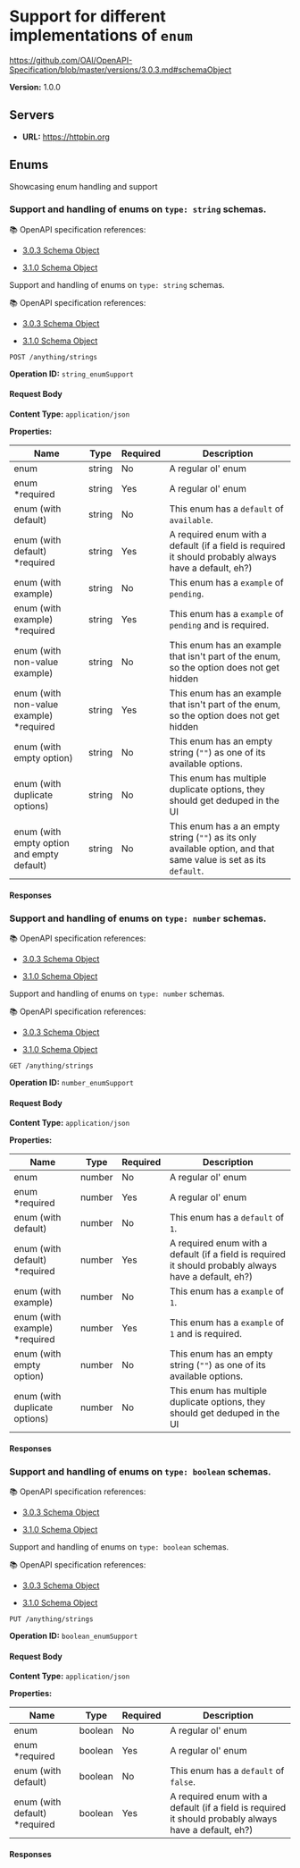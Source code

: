 # Support for different implementations of `enum`

https://github.com/OAI/OpenAPI-Specification/blob/master/versions/3.0.3.md#schemaObject

**Version:** 1.0.0

## Servers

- **URL:** https://httpbin.org

## Enums

Showcasing enum handling and support

### Support and handling of enums on `type: string` schemas.

📚 OpenAPI specification references:

* [3.0.3 Schema Object](https://github.com/OAI/OpenAPI-Specification/blob/main/versions/3.0.3.md#schemaObject)

* [3.1.0 Schema Object](https://github.com/OAI/OpenAPI-Specification/blob/main/versions/3.1.0.md#schemaObject)

Support and handling of enums on `type: string` schemas.

📚 OpenAPI specification references:

* [3.0.3 Schema Object](https://github.com/OAI/OpenAPI-Specification/blob/main/versions/3.0.3.md#schemaObject)

* [3.1.0 Schema Object](https://github.com/OAI/OpenAPI-Specification/blob/main/versions/3.1.0.md#schemaObject)

```http
POST /anything/strings
```

**Operation ID:** `string_enumSupport`

#### Request Body

**Content Type:** `application/json`

**Properties:**

| Name | Type | Required | Description |
| ---- | ---- | -------- | ----------- |
| enum | string | No | A regular ol' enum |
| enum *required | string | Yes | A regular ol' enum |
| enum (with default) | string | No | This enum has a `default` of `available`. |
| enum (with default) *required | string | Yes | A required enum with a default (if a field is required it should probably always have a default, eh?) |
| enum (with example) | string | No | This enum has a `example` of `pending`. |
| enum (with example) *required | string | Yes | This enum has a `example` of `pending` and is required. |
| enum (with non-value example) | string | No | This enum has an example that isn't part of the enum, so the option does not get hidden |
| enum (with non-value example) *required | string | Yes | This enum has an example that isn't part of the enum, so the option does not get hidden |
| enum (with empty option) | string | No | This enum has an empty string (`""`) as one of its available options. |
| enum (with duplicate options) | string | No | This enum has multiple duplicate options, they should get deduped in the UI |
| enum (with empty option and empty default) | string | No | This enum has a an empty string (`""`) as its only available option, and that same value is set as its `default`. |


#### Responses

### Support and handling of enums on `type: number` schemas.

📚 OpenAPI specification references:

* [3.0.3 Schema Object](https://github.com/OAI/OpenAPI-Specification/blob/main/versions/3.0.3.md#schemaObject)

* [3.1.0 Schema Object](https://github.com/OAI/OpenAPI-Specification/blob/main/versions/3.1.0.md#schemaObject)

Support and handling of enums on `type: number` schemas.

📚 OpenAPI specification references:

* [3.0.3 Schema Object](https://github.com/OAI/OpenAPI-Specification/blob/main/versions/3.0.3.md#schemaObject)

* [3.1.0 Schema Object](https://github.com/OAI/OpenAPI-Specification/blob/main/versions/3.1.0.md#schemaObject)

```http
GET /anything/strings
```

**Operation ID:** `number_enumSupport`

#### Request Body

**Content Type:** `application/json`

**Properties:**

| Name | Type | Required | Description |
| ---- | ---- | -------- | ----------- |
| enum | number | No | A regular ol' enum |
| enum *required | number | Yes | A regular ol' enum |
| enum (with default) | number | No | This enum has a `default` of `1`. |
| enum (with default) *required | number | Yes | A required enum with a default (if a field is required it should probably always have a default, eh?) |
| enum (with example) | number | No | This enum has a `example` of `1`. |
| enum (with example) *required | number | Yes | This enum has a `example` of `1` and is required. |
| enum (with empty option) | number | No | This enum has an empty string (`""`) as one of its available options. |
| enum (with duplicate options) | number | No | This enum has multiple duplicate options, they should get deduped in the UI |


#### Responses

### Support and handling of enums on `type: boolean` schemas.

📚 OpenAPI specification references:

* [3.0.3 Schema Object](https://github.com/OAI/OpenAPI-Specification/blob/main/versions/3.0.3.md#schemaObject)

* [3.1.0 Schema Object](https://github.com/OAI/OpenAPI-Specification/blob/main/versions/3.1.0.md#schemaObject)

Support and handling of enums on `type: boolean` schemas.

📚 OpenAPI specification references:

* [3.0.3 Schema Object](https://github.com/OAI/OpenAPI-Specification/blob/main/versions/3.0.3.md#schemaObject)

* [3.1.0 Schema Object](https://github.com/OAI/OpenAPI-Specification/blob/main/versions/3.1.0.md#schemaObject)

```http
PUT /anything/strings
```

**Operation ID:** `boolean_enumSupport`

#### Request Body

**Content Type:** `application/json`

**Properties:**

| Name | Type | Required | Description |
| ---- | ---- | -------- | ----------- |
| enum | boolean | No | A regular ol' enum |
| enum *required | boolean | Yes | A regular ol' enum |
| enum (with default) | boolean | No | This enum has a `default` of `false`. |
| enum (with default) *required | boolean | Yes | A required enum with a default (if a field is required it should probably always have a default, eh?) |


#### Responses
